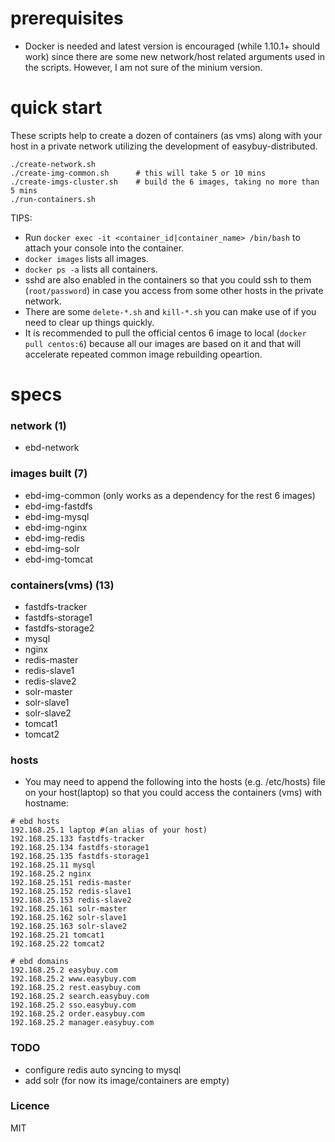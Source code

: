 # prerequisites #
- Docker is needed and latest version is encouraged (while 1.10.1+ should work) since there are some new network/host related arguments used in the scripts. However, I am not sure of the minium version.

# quick start #
These scripts help to create a dozen of containers (as vms) along with your host in a private network utilizing the development of easybuy-distributed.
```
./create-network.sh
./create-img-common.sh      # this will take 5 or 10 mins
./create-imgs-cluster.sh    # build the 6 images, taking no more than 5 mins
./run-containers.sh
```

TIPS: 
- Run `docker exec -it <container_id|container_name> /bin/bash` to attach your console into the container.
- `docker images` lists all images.
- `docker ps -a` lists all containers.
- sshd are also enabled in the containers so that you could ssh to them (`root/password`) in case you access from some other hosts in the private network.
- There are some `delete-*.sh` and `kill-*.sh` you can make use of if you need to clear up things quickly.
- It is recommended to pull the official centos 6 image to local (`docker pull centos:6`) because all our images are based on it and that will accelerate repeated common image rebuilding opeartion.

# specs #

### network (1) ###
- ebd-network

### images built (7) ###
- ebd-img-common (only works as a dependency for the rest 6 images)
- ebd-img-fastdfs
- ebd-img-mysql
- ebd-img-nginx
- ebd-img-redis
- ebd-img-solr
- ebd-img-tomcat

### containers(vms) (13) ###
- fastdfs-tracker
- fastdfs-storage1
- fastdfs-storage2
- mysql
- nginx
- redis-master
- redis-slave1
- redis-slave2
- solr-master
- solr-slave1
- solr-slave2
- tomcat1
- tomcat2

### hosts ###
- You may need to append the following into the hosts (e.g. /etc/hosts) file on your host(laptop) so that you could access the containers (vms) with hostname:
```
# ebd hosts
192.168.25.1 laptop #(an alias of your host)
192.168.25.133 fastdfs-tracker
192.168.25.134 fastdfs-storage1
192.168.25.135 fastdfs-storage1
192.168.25.11 mysql
192.168.25.2 nginx
192.168.25.151 redis-master
192.168.25.152 redis-slave1
192.168.25.153 redis-slave2
192.168.25.161 solr-master
192.168.25.162 solr-slave1
192.168.25.163 solr-slave2
192.168.25.21 tomcat1
192.168.25.22 tomcat2

# ebd domains
192.168.25.2 easybuy.com
192.168.25.2 www.easybuy.com
192.168.25.2 rest.easybuy.com
192.168.25.2 search.easybuy.com
192.168.25.2 sso.easybuy.com
192.168.25.2 order.easybuy.com
192.168.25.2 manager.easybuy.com
```

### TODO ###
- configure redis auto syncing to mysql
- add solr (for now its image/containers are empty)

### Licence ###
MIT

